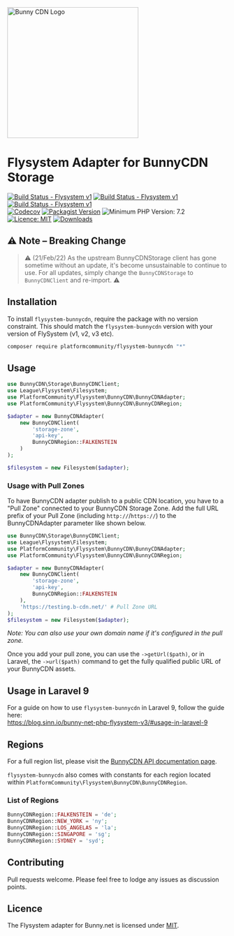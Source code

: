 <img alt="Bunny CDN Logo" src="https://gist.githubusercontent.com/sifex/bb1ebae00c4c9a827a55a2b973fef0e7/raw/d79dab1b6959f580a3b7a2e6238dae7445203f2a/bunnycdn_logo.svg?sanitize=true" width="300" />

# Flysystem Adapter for BunnyCDN Storage

[![Build Status - Flysystem v1](https://img.shields.io/github/workflow/status/PlatformCommunity/flysystem-bunnycdn/build/v1?label=Flysystem%20v1&logo=github)](https://github.com/PlatformCommunity/flysystem-bunnycdn/actions) [![Build Status - Flysystem v1](https://img.shields.io/github/workflow/status/PlatformCommunity/flysystem-bunnycdn/build/v2?label=Flysystem%20v2&logo=github)](https://github.com/PlatformCommunity/flysystem-bunnycdn/actions) [![Build Status - Flysystem v1](https://img.shields.io/github/workflow/status/PlatformCommunity/flysystem-bunnycdn/build/v3?label=Flysystem%20v3&logo=github)](https://github.com/PlatformCommunity/flysystem-bunnycdn/actions) <br />[![Codecov](https://img.shields.io/codecov/c/github/PlatformCommunity/flysystem-bunnycdn)](https://codecov.io/gh/PlatformCommunity/flysystem-bunnycdn) [![Packagist Version](https://img.shields.io/packagist/v/platformcommunity/flysystem-bunnycdn)](https://packagist.org/packages/platformcommunity/flysystem-bunnycdn) ![Minimum PHP Version: 7.2](https://img.shields.io/badge/php-min%207.2-important) [![Licence: MIT](https://img.shields.io/packagist/l/platformcommunity/flysystem-bunnycdn)](https://github.com/PlatformCommunity/flysystem-bunnycdn/blob/master/LICENSE) [![Downloads](https://img.shields.io/packagist/dm/platformcommunity/flysystem-bunnycdn)](https://packagist.org/packages/platformcommunity/flysystem-bunnycdn)

## ⚠️ Note – Breaking Change 

> ⚠️ (21/Feb/22) As the upstream BunnyCDNStorage client has gone sometime without an update, it's become unsustainable to continue to use. For all updates, simply change the `BunnyCDNStorage` to `BunnyCDNClient` and re-import. ⚠️

## Installation

To install `flysystem-bunnycdn`, require the package with no version constraint. This should match the `flysystem-bunnycdn` version with your version of FlySystem (v1, v2, v3 etc).

```bash
composer require platformcommunity/flysystem-bunnycdn "*"
```

## Usage

```php
use BunnyCDN\Storage\BunnyCDNClient;
use League\Flysystem\Filesystem;
use PlatformCommunity\Flysystem\BunnyCDN\BunnyCDNAdapter;
use PlatformCommunity\Flysystem\BunnyCDN\BunnyCDNRegion;

$adapter = new BunnyCDNAdapter(
    new BunnyCDNClient(
        'storage-zone', 
        'api-key', 
        BunnyCDNRegion::FALKENSTEIN
    )
);

$filesystem = new Filesystem($adapter);
```

### Usage with Pull Zones

To have BunnyCDN adapter publish to a public CDN location, you have to a "Pull Zone" connected to your BunnyCDN Storage Zone. Add the full URL prefix of your Pull Zone (including `http://`/`https://`) to the BunnyCDNAdapter parameter like shown below.


```php
use BunnyCDN\Storage\BunnyCDNClient;
use League\Flysystem\Filesystem;
use PlatformCommunity\Flysystem\BunnyCDN\BunnyCDNAdapter;
use PlatformCommunity\Flysystem\BunnyCDN\BunnyCDNRegion;

$adapter = new BunnyCDNAdapter(
    new BunnyCDNClient(
        'storage-zone',
        'api-key',
        BunnyCDNRegion::FALKENSTEIN
    ),
    'https://testing.b-cdn.net/' # Pull Zone URL
);
$filesystem = new Filesystem($adapter);
```

_Note: You can also use your own domain name if it's configured in the pull zone._

Once you add your pull zone, you can use the `->getUrl($path)`, or in Laravel, the `->url($path)` command to get the fully qualified public URL of your BunnyCDN assets.

## Usage in Laravel 9

For a guide on how to use `flysystem-bunnycdn` in Laravel 9, follow the guide here:<br />
https://blog.sinn.io/bunny-net-php-flysystem-v3/#usage-in-laravel-9 

## Regions

For a full region list, please visit the [BunnyCDN API documentation page](https://docs.bunny.net/reference/storage-api#storage-endpoints).

`flysystem-bunnycdn` also comes with constants for each region located within `PlatformCommunity\Flysystem\BunnyCDN\BunnyCDNRegion`.

### List of Regions

```php
BunnyCDNRegion::FALKENSTEIN = 'de';
BunnyCDNRegion::NEW_YORK = 'ny';
BunnyCDNRegion::LOS_ANGELAS = 'la';
BunnyCDNRegion::SINGAPORE = 'sg';
BunnyCDNRegion::SYDNEY = 'syd';
```

## Contributing

Pull requests welcome. Please feel free to lodge any issues as discussion points.

## Licence

The Flysystem adapter for Bunny.net is licensed under [MIT](https://github.com/PlatformCommunity/flysystem-bunnycdn/blob/master/LICENSE). 
